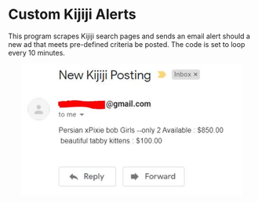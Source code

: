 # Custom Kijiji Alerts
This program scrapes Kijiji search pages and sends an email alert should a new ad that meets pre-defined criteria be posted. The code is set to loop every 10 minutes.

<p align="CENTER">
  <img src = "email.JPG" width=450>

